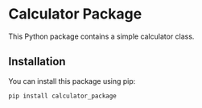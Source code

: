 # Calculator Package

This Python package contains a simple calculator class.

## Installation
You can install this package using pip:
```bash
pip install calculator_package